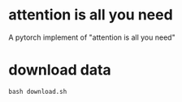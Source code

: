 # attention is all you need
A pytorch implement of "attention is all you need"

# download data
```
bash download.sh
```